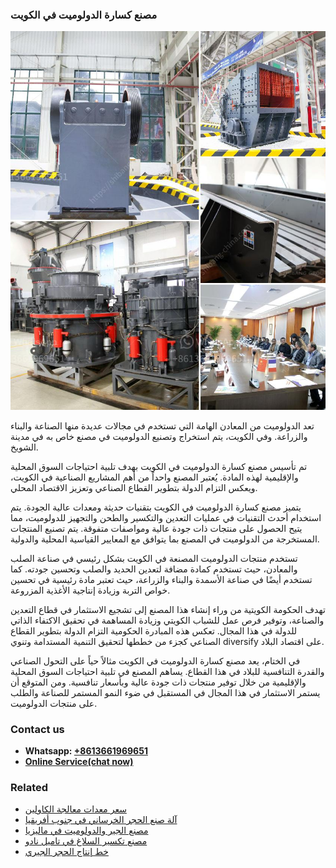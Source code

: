 <h3>مصنع كسارة الدولوميت في الكويت</h3><img src='1701853675.jpg' alt=''><p>تعد الدولوميت من المعادن الهامة التي تستخدم في مجالات عديدة منها الصناعة والبناء والزراعة. وفي الكويت، يتم استخراج وتصنيع الدولوميت في مصنع خاص به في مدينة الشويخ.</p><p>تم تأسيس مصنع كسارة الدولوميت في الكويت بهدف تلبية احتياجات السوق المحلية والإقليمية لهذه المادة. يُعتبر المصنع واحداً من أهم المشاريع الصناعية في الكويت، ويعكس التزام الدولة بتطوير القطاع الصناعي وتعزيز الاقتصاد المحلي.</p><p>يتميز مصنع كسارة الدولوميت في الكويت بتقنيات حديثة ومعدات عالية الجودة. يتم استخدام أحدث التقنيات في عمليات التعدين والتكسير والطحن والتجهيز للدولوميت، مما يتيح الحصول على منتجات ذات جودة عالية ومواصفات متفوقة. يتم تصنيع المنتجات المستخرجة من الدولوميت في المصنع بما يتوافق مع المعايير القياسية المحلية والدولية.</p><p>تستخدم منتجات الدولوميت المصنعة في الكويت بشكل رئيسي في صناعة الصلب والمعادن، حيث تستخدم كمادة مضافة لتعدين الحديد والصلب وتحسين جودته. كما تستخدم أيضًا في صناعة الأسمدة والبناء والزراعة، حيث تعتبر مادة رئيسية في تحسين خواص التربة وزيادة إنتاجية الأغذية المزروعة.</p><p>تهدف الحكومة الكويتية من وراء إنشاء هذا المصنع إلى تشجيع الاستثمار في قطاع التعدين والصناعة، وتوفير فرص عمل للشباب الكويتي وزيادة المساهمة في تحقيق الاكتفاء الذاتي للدولة في هذا المجال. تعكس هذه المبادرة الحكومية التزام الدولة بتطوير القطاع الصناعي كجزء من خططها لتحقيق التنمية المستدامة وتنوي diversify على اقتصاد البلاد.</p><p>في الختام، يعد مصنع كسارة الدولوميت في الكويت مثالاً حياً على التحول الصناعي والقدرة التنافسية للبلاد في هذا القطاع. يساهم المصنع في تلبية احتياجات السوق المحلية والإقليمية من خلال توفير منتجات ذات جودة عالية وبأسعار تنافسية. ومن المتوقع أن يستمر الاستثمار في هذا المجال في المستقبل في ضوء النمو المستمر للصناعة والطلب على منتجات الدولوميت.</p><h3>Contact us</h3><ul><li><strong>Whatsapp:&nbsp;<a href="https://wa.me/8613661969651">+8613661969651</a></strong></li><li><a href="https://swt.shibang-china.com/?git&amp;zhl&amp;مصنع كسارة الدولوميت في الكويت"><strong>Online Service(chat now)</strong></a></li></ul><h3>Related</h3><ul><li><a href='سعر معدات معالجة الكاولين.md'>سعر معدات معالجة الكاولين</a></li><li><a href='آلة صنع الحجر الخرساني في جنوب أفريقيا.md'>آلة صنع الحجر الخرساني في جنوب أفريقيا</a></li><li><a href='مصنع الجير والدولوميت في ماليزيا.md'>مصنع الجير والدولوميت في ماليزيا</a></li><li><a href='مصنع تكسير السلاغ في تاميل نادو.md'>مصنع تكسير السلاغ في تاميل نادو</a></li><li><a href='خط إنتاج الحجر الجيري.md'>خط إنتاج الحجر الجيري</a></li></ul>